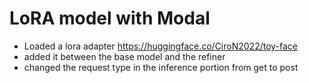 # LoRA model with Modal

- Loaded a lora adapter https://huggingface.co/CiroN2022/toy-face
- added it between the base model and the refiner
- changed the request type in the inference portion from get to post